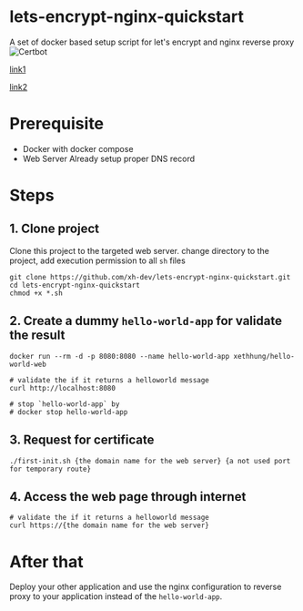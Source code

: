 # lets-encrypt-nginx-quickstart
A set of docker based setup script for let's encrypt and nginx reverse proxy
![Certbot]([https://www.plantuml.com/plantuml/svg/ROvDKWCX48NtdA8hArru0HTMhEXIDpa1GZFJLGJAfeavlWCp53Xc0_tJxxtlc4Ipv8jNCra45wDynPiI4ezmGbuw0RFyvCXeGQ2KCeK9d8y_yF3sUNvKsaXaEBoUFjxXZ7n5Fe1EeBFCQzikmaJXLdUrQkCjfYxCMgkoesi9R9FjXwUNmVaP6Byp9bd8kRBXIDjT1fXU5gzAyjV6pDfx35ENRxprBQ9_JAEHP0xT0nnvRCeT-_rRYxlOaRY7Dtb3HrlbQTHtuJXjzEg8mUQB_mK0](https://www.plantuml.com/plantuml/svg/RP6nKiCm343tV8Mk4mpy00DNhZ32qYymZfBephKFMIxzV8HTfoBN9POb--bPsMTnBEKKXeL6X2ab-KgNGKW2mW5PTm9ULvh8Eq6Wd0l56QQGVk3XxVFuE3WlYM7tUlXuXoFo6Na7BeChihHjFn5dYfTQgr5FNzlKWc_ny5UZipPSCzSLdbuC-HaOlmjcKNEkRcXjRnGhiuRAQYR_CNvn8M2S4IOAXj6awrTlTZ6zcufMEq4It5nj0oaSD-mEsxxfxjaHDoRs9TQdZg7xu6W7OY2ceyskFs2FSIody0i0))

[link1](https://letsencrypt.org/getting-started/)

[link2](https://datatracker.ietf.org/doc/html/rfc8555)

# Prerequisite
* Docker with docker compose
* Web Server Already setup proper DNS record

# Steps
## 1. Clone project
Clone this project to the targeted web server. change directory to the project, add execution permission to all `sh` files
```shell
git clone https://github.com/xh-dev/lets-encrypt-nginx-quickstart.git
cd lets-encrypt-nginx-quickstart
chmod +x *.sh
```

## 2. Create a dummy `hello-world-app` for validate the result
```shell
docker run --rm -d -p 8080:8080 --name hello-world-app xethhung/hello-world-web

# validate the if it returns a helloworld message
curl http://localhost:8080

# stop `hello-world-app` by 
# docker stop hello-world-app
```

## 3. Request for certificate
```shell
./first-init.sh {the domain name for the web server} {a not used port for temporary route}
```

## 4. Access the web page through internet
```shell
# validate the if it returns a helloworld message
curl https://{the domain name for the web server}
```

# After that
Deploy your other application and use the nginx configuration to reverse proxy to your application instead of the `hello-world-app`.


